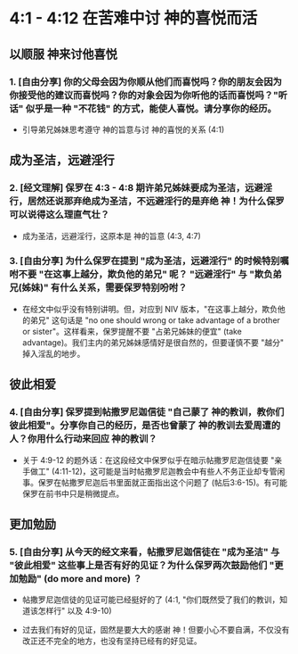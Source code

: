 
# 4:1 - 4:12 在苦难中讨 神的喜悦而活

## 以顺服 神来讨他喜悦

### 1. [自由分享] 你的父母会因为你顺从他们而喜悦吗？你的朋友会因为你接受他的建议而喜悦吗？你的对象会因为你听他的话而喜悦吗？"听话" 似乎是一种 "不花钱" 的方式，能使人喜悦。请分享你的经历。

- 引导弟兄姊妹思考遵守 神的旨意与讨 神的喜悦的关系 (4:1)

## 成为圣洁，远避淫行

### 2. [经文理解] 保罗在 4:3 - 4:8 期许弟兄姊妹要成为圣洁，远避淫行，居然还说那弃绝成为圣洁，不远避淫行的是弃绝 神！为什么保罗可以说得这么理直气壮？

- 成为圣洁，远避淫行，这原本是 神的旨意 (4:3, 4:7)

### 3. [自由分享] 为什么保罗在提到 "成为圣洁，远避淫行" 的时候特别嘱咐不要 "在这事上越分，欺负他的弟兄" 呢？ "远避淫行" 与 "欺负弟兄(姊妹)" 有什么关系，需要保罗特别吩咐？

- 在经文中似乎没有特别讲明。但，对应到 NIV 版本，"在这事上越分，欺负他的弟兄" 这句话是 "no one should wrong or take advantage of a brother or sister"。这样看来，保罗提醒不要 "占弟兄姊妹的便宜" (take advantage)。我们主内的弟兄姊妹感情好是很自然的，但要谨慎不要 "越分" 掉入淫乱的地步。

## 彼此相爱

### 4. [自由分享] 保罗提到帖撒罗尼迦信徒 "自己蒙了 神的教训，教你们彼此相爱"。分享你自己的经历，是否也曾蒙了 神的教训去爱周遭的人？你用什么行动来回应 神的教训？

- 关于 4:9-12 的题外话：在这段经文中保罗似乎在暗示帖撒罗尼迦信徒要 "亲手做工" (4:11-12)，这可能是当时帖撒罗尼迦教会中有些人不务正业却专管闲事。保罗在帖撒罗尼迦后书里面就正面指出这个问题了 (帖后3:6-15)。有可能保罗在前书中只是稍微提点。

## 更加勉励

### 5. [自由分享] 从今天的经文来看，帖撒罗尼迦信徒在 "成为圣洁" 与 "彼此相爱" 这些事上是否有好的见证？为什么保罗两次鼓励他们 "更加勉励" (do more and more) ？

- 帖撒罗尼迦信徒的见证可能已经挺好的了 (4:1, "你们既然受了我们的教训，知道该怎样行" 以及 4:9-10)

- 过去我们有好的见证，固然是要大大的感谢 神！但要小心不要自满，不仅没有改正还不完全的地方，也没有坚持已经有的好见证。

<!--stackedit_data:
eyJoaXN0b3J5IjpbLTEwNjgwMDgzODUsLTE5Nzg0MzI4MTIsNz
MwOTk4MTE2XX0=
-->